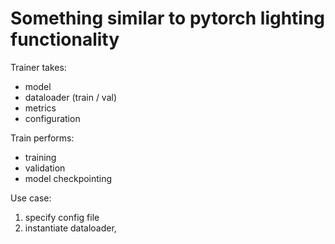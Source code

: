 # Something similar to pytorch lighting functionality 

Trainer takes:
- model
- dataloader (train / val)
- metrics
- configuration

Train performs:
- training
- validation
- model checkpointing 

Use case:
1. specify config file
2. instantiate dataloader, 